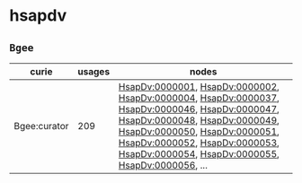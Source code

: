 # hsapdv

## `Bgee`

| curie        |   usages | nodes                                                                                                                                                                                                                                                                                                                                                                                                                                                                                                                                                                                                                                                                                                                                                                                                                                                                                      |
|--------------|----------|--------------------------------------------------------------------------------------------------------------------------------------------------------------------------------------------------------------------------------------------------------------------------------------------------------------------------------------------------------------------------------------------------------------------------------------------------------------------------------------------------------------------------------------------------------------------------------------------------------------------------------------------------------------------------------------------------------------------------------------------------------------------------------------------------------------------------------------------------------------------------------------------|
| Bgee:curator |      209 | [HsapDv:0000001](https://bioregistry.io/HsapDv:0000001), [HsapDv:0000002](https://bioregistry.io/HsapDv:0000002), [HsapDv:0000004](https://bioregistry.io/HsapDv:0000004), [HsapDv:0000037](https://bioregistry.io/HsapDv:0000037), [HsapDv:0000046](https://bioregistry.io/HsapDv:0000046), [HsapDv:0000047](https://bioregistry.io/HsapDv:0000047), [HsapDv:0000048](https://bioregistry.io/HsapDv:0000048), [HsapDv:0000049](https://bioregistry.io/HsapDv:0000049), [HsapDv:0000050](https://bioregistry.io/HsapDv:0000050), [HsapDv:0000051](https://bioregistry.io/HsapDv:0000051), [HsapDv:0000052](https://bioregistry.io/HsapDv:0000052), [HsapDv:0000053](https://bioregistry.io/HsapDv:0000053), [HsapDv:0000054](https://bioregistry.io/HsapDv:0000054), [HsapDv:0000055](https://bioregistry.io/HsapDv:0000055), [HsapDv:0000056](https://bioregistry.io/HsapDv:0000056), ... |


